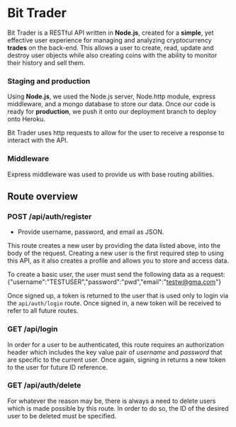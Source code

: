 # Bit Trader

Bit Trader is a RESTful API written in **Node.js**, created for a **simple**, yet effective user experience for managing and analyzing cryptocurrency **trades** on the back-end. This allows a user to create, read, update and destroy user objects while also creating coins with the ability to monitor their history and sell them.

### Staging and production

Using **Node.js**, we used the Node.js server, Node.http module, express middleware, and a mongo database to store our data. Once our code is ready for **production**, we push it onto our deployment branch to deploy onto Heroku.

Bit Trader uses http requests to allow for the user to receive a response to interact with the API.

### Middleware

Express middleware was used to provide us with base routing abilities.

## Route overview

### POST /api/auth/register

* Provide username, password, and email as JSON.

This route creates a new user by providing the data listed above, into the body of the request. Creating a new user is the first required step to using this API, as it also creates a profile and allows you to store and access data.

To create a basic user, the user must send the following data as a request: 
{"username":"TESTUSER","password":"pwd","email":"testw@gma.com"}

Once signed up, a token is returned to the user that is used only to login via the ```api/auth/login``` route. Once signed in, a new token will be received to refer to all future routes.

### GET /api/login

In order for a user to be authenticated, this route requires an authorization header which includes the key value pair of *username* and *password* that are specific to the current user. Once again, signing in returns a new token to the user for future ID reference.

### GET /api/auth/delete

For whatever the reason may be, there is always a need to delete users which is made possible by this route. In order to do so, the ID of the desired user to be deleted must be specified.

###
